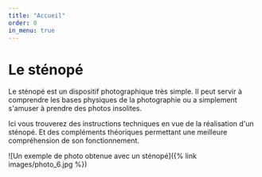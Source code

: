 ```yaml
---
title: "Accueil"
order: 0
in_menu: true
---
```

# Le sténopé

Le sténopé est un dispositif photographique très simple. Il peut servir à comprendre les bases physiques de la photographie ou a simplement s'amuser à prendre des photos insolites.

Ici vous trouverez des instructions techniques en vue de la réalisation d'un sténopé. Et des compléments théoriques permettant une meilleure compréhension de son fonctionnement. 

![Un exemple de photo obtenue avec un sténopé]({% link images/photo_6.jpg %}) 